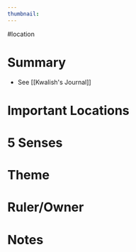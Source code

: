 ```yaml
---
thumbnail:
---
```

#location
# Summary
- See [[Kwalish's Journal]]

# Important Locations
# 5 Senses
# Theme
# Ruler/Owner
# Notes

